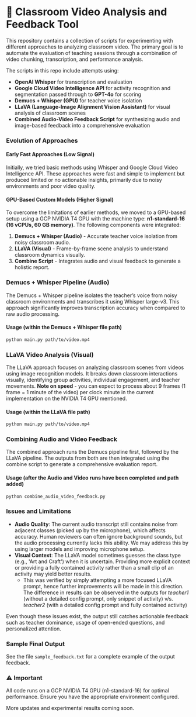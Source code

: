 # 🎥 Classroom Video Analysis and Feedback Tool

This repository contains a collection of scripts for experimenting with different approaches to analyzing classroom video. The primary goal is to automate the evaluation of teaching sessions through a combination of video chunking, transcription, and performance analysis.

The scripts in this repo include attempts using:

- **OpenAI Whisper** for transcription and evaluation
- **Google Cloud Video Intelligence API** for activity recognition and segmentation passed through to **GPT-4o** for scoring
- **Demucs + Whisper (GPU)** for teacher voice isolation
- **LLaVA (Language-Image Alignment Vision Assistant)** for visual analysis of classroom scenes
- **Combined Audio-Video Feedback Script** for synthesizing audio and image-based feedback into a comprehensive evaluation

### Evolution of Approaches

#### Early Fast Approaches (Low Signal)
Initially, we tried basic methods using Whisper and Google Cloud Video Intelligence API. These approaches were fast and simple to implement but produced limited or no actionable insights, primarily due to noisy environments and poor video quality.

#### GPU-Based Custom Models (Higher Signal)
To overcome the limitations of earlier methods, we moved to a GPU-based setup using a GCP NVIDIA T4 GPU with the machine type: **n1-standard-16 (16 vCPUs, 60 GB memory)**. The following components were integrated:

1. **Demucs + Whisper (Audio)** - Accurate teacher voice isolation from noisy classroom audio.
2. **LLaVA (Visual)** - Frame-by-frame scene analysis to understand classroom dynamics visually.
3. **Combine Script** - Integrates audio and visual feedback to generate a holistic report.

### Demucs + Whisper Pipeline (Audio)
The Demucs + Whisper pipeline isolates the teacher’s voice from noisy classroom environments and transcribes it using Whisper large-v3. This approach significantly improves transcription accuracy when compared to raw audio processing.

#### Usage (within the Demucs + Whisper file path)
```bash
python main.py path/to/video.mp4
```

### LLaVA Video Analysis (Visual)
The LLaVA approach focuses on analyzing classroom scenes from videos using image recognition models. It breaks down classroom interactions visually, identifying group activities, individual engagement, and teacher movements.
**Note on speed** - you can expect to process about 9 frames (1 frame = 1 minute of the video) per clock minute in the current implementation on the NVIDIA T4 GPU mentioned. 

#### Usage (within the LLaVA file path)
```bash
python main.py path/to/video.mp4
```

### Combining Audio and Video Feedback
The combined approach runs the Demucs pipeline first, followed by the LLaVA pipeline. The outputs from both are then integrated using the combine script to generate a comprehensive evaluation report.

#### Usage (after the Audio and Video runs have been completed and path added)
```bash
python combine_audio_video_feedback.py
```

### Issues and Limitations
- **Audio Quality**: The current audio transcript still contains noise from adjacent classes (picked up by the microphone), which affects accuracy. Human reviewers can often ignore background sounds, but the audio processing currently lacks this ability. We may address this by using larger models and improving microphone setup.
- **Visual Context**: The LLaVA model sometimes guesses the class type (e.g., 'Art and Craft') when it is uncertain. Providing more explicit context or providing a fully contained activity rather than a small clip of an activity may yield better results. 
    - This was verified by simply attempting a more focused LLaVA prompt, hence further improvements will be made in this direction. The difference in results can be observed in the outputs for _teacher1_ (without a detailed config prompt, only snippet of activity) v/s. _teacher2_ (with a detailed config prompt and fully contained activity)

Even though these issues exist, the output still catches actionable feedback such as teacher dominance, usage of open-ended questions, and personalized attention.

### Sample Final Output
See the file `sample_feedback.txt` for a complete example of the output feedback.

### ⚠️ Important
All code runs on a GCP NVIDIA T4 GPU (n1-standard-16) for optimal performance. Ensure you have the appropriate environment configured.

More updates and experimental results coming soon.
